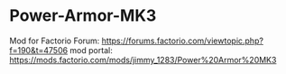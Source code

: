 # Power-Armor-MK3
Mod for Factorio
Forum:      https://forums.factorio.com/viewtopic.php?f=190&t=47506
mod portal: https://mods.factorio.com/mods/jimmy_1283/Power%20Armor%20MK3

